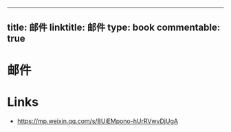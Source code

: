 
---
title: 邮件
linktitle: 邮件
type: book
commentable: true
---

# 邮件

# Links

- https://mp.weixin.qq.com/s/8UiEMpono-hUrRVwvDjUgA

    